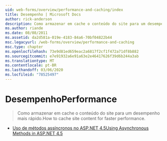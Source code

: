 ```yaml
---
uid: web-forms/overview/performance-and-caching/index
title: Desempenho | Microsoft Docs
author: rick-anderson
description: Como armazenar em cache o conteúdo do site para um desempenho mais rápido.
ms.author: riande
ms.date: 08/08/2011
ms.assetid: da2d581a-019e-4183-84a6-70bf04822b44
msc.legacyurl: /web-forms/overview/performance-and-caching
msc.type: chapter
ms.openlocfilehash: 73e9d81ed659eac2a6817f2cf1f472a71df8b882
ms.sourcegitcommit: e7e91932a6e91a63e2e46417626f39d6b244a3ab
ms.translationtype: MT
ms.contentlocale: pt-BR
ms.lasthandoff: 03/06/2020
ms.locfileid: "78525497"
---
```

# <a name="performance"></a><span data-ttu-id="f5baa-103">Desempenho</span><span class="sxs-lookup"><span data-stu-id="f5baa-103">Performance</span></span>

> <span data-ttu-id="f5baa-104">Como armazenar em cache o conteúdo do site para um desempenho mais rápido.</span><span class="sxs-lookup"><span data-stu-id="f5baa-104">How to cache site content for faster performance.</span></span>

- [<span data-ttu-id="f5baa-105">Uso de métodos assíncronos no ASP.NET 4.5</span><span class="sxs-lookup"><span data-stu-id="f5baa-105">Using Asynchronous Methods in ASP.NET 4.5</span></span>](using-asynchronous-methods-in-aspnet-45.md)
